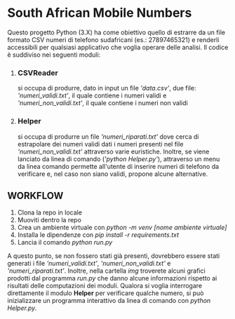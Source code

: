 # South African Mobile Numbers

Questo progetto Python (3.X) ha come obiettivo quello di estrarre da un file formato CSV numeri di telefono sudafricani (es.: 27897465321) e renderli accessibili per qualsiasi applicativo che voglia operare delle analisi.
Il codice è suddiviso nei seguenti moduli:

1. ### CSVReader
    si occupa di produrre, dato in input un file _'data.csv'_, due file: _'numeri\_validi.txt'_, il quale contiene i numeri validi e _'numeri\_non\_validi.txt'_, il quale contiene i numeri non validi

2. ### Helper
    si occupa di produrre un file  _'numeri\_riparati.txt'_  dove cerca di estrapolare dei numeri validi dati i numeri presenti nel file _'numeri\_non\_validi.txt'_ attraverso varie euristiche.
    Inoltre, se viene lanciato da linea di comando (_'python Helper.py'_), attraverso un menu da linea comando permette all'utente di inserire numeri di telefono da verificare e, nel caso non siano validi, propone alcune alternative.

## WORKFLOW

1. Clona la repo in locale
2. Muoviti dentro la repo
3. Crea un ambiente virtuale con _python -m venv [nome ambiente virtuale]_
4. Installa le dipendenze con _pip install -r requirements.txt_
5. Lancia il comando _python run.py_

A questo punto, se non fossero stati già presenti, dovrebbero essere stati generati i file _'numeri\_validi.txt'_, _'numeri\_non\_validi.txt'_ e _'numeri\_riparati.txt'_. Inoltre, nella cartella _img_ troverete alcuni grafici prodotti dal programma _run.py_ che danno alcune informazioni rispetto ai risultati delle computazioni dei moduli.
Qualora si voglia interrogare direttamente il modulo **Helper** per verificare qualche numero, si può inizializzare un programma interattivo da linea di comando con _python Helper.py_.